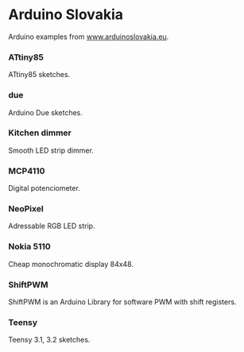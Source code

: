 # Arduino Slovakia
Arduino examples from www.arduinoslovakia.eu.

### ATtiny85
ATtiny85 sketches.

### due
Arduino Due sketches.

### Kitchen dimmer
Smooth LED strip dimmer.

### MCP4110
Digital potenciometer.

### NeoPixel
Adressable RGB LED strip.

### Nokia 5110
Cheap monochromatic display 84x48.

### ShiftPWM
ShiftPWM is an Arduino Library for software PWM with shift registers.

### Teensy
Teensy 3.1, 3.2 sketches.
